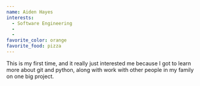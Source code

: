 ```yaml
---
name: Aiden Hayes
interests:
  - Software Engineering
  -
  -
favorite_color: orange
favorite_food: pizza
---
```


This is my first time, and it really just interested me because I got to learn more about git and python, along with work with other people in my family on one big project.
